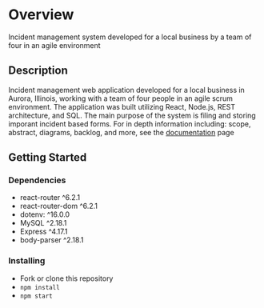  # Overview

Incident management system developed for a local business by a team of four in an agile environment

## Description

Incident management web application developed for a local business in Aurora, Illinois, working with a team of four people in an agile scrum environment. The application was built utilizing React, Node.js, REST architecture, and SQL. The main purpose of the system is filing and storing imporant incident based forms. For in depth information including: scope, abstract, diagrams, backlog, and more, see the [documentation](https://valentinojosh.github.io/foxvalleyspecialrec.github.io/documentation) page

## Getting Started

### Dependencies

* react-router ^6.2.1
* react-router-dom ^6.2.1
* dotenv: ^16.0.0
* MySQL ^2.18.1
* Express ^4.17.1
* body-parser ^2.18.1

### Installing

* Fork or clone this repository
* `npm install`
* `npm start`
